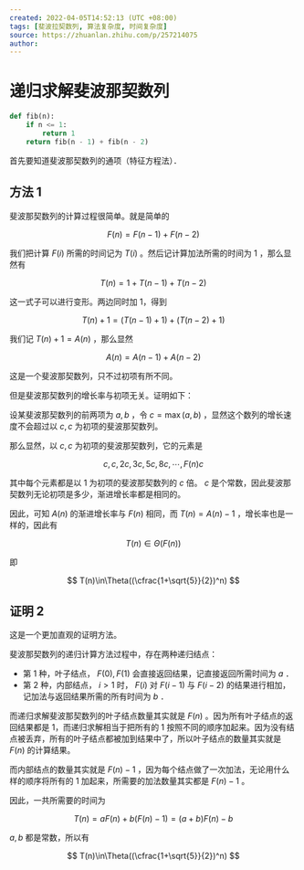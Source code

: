 ```yaml
---
created: 2022-04-05T14:52:13 (UTC +08:00)
tags: [斐波拉契数列, 算法复杂度, 时间复杂度]
source: https://zhuanlan.zhihu.com/p/257214075
author:
---
```


# 递归求解斐波那契数列

```python
def fib(n):
    if n <= 1:
        return 1
    return fib(n - 1) + fib(n - 2)
```

首先要知道斐波那契数列的通项（特征方程法）．

## 方法 1

斐波那契数列的计算过程很简单。就是简单的

$$
F(n)=F(n-1)+F(n-2)
$$

我们把计算 $F(i)$ 所需的时间记为 $T(i)$ 。然后记计算加法所需的时间为 $1$ ，那么显然有

$$
T(n)=1+T(n-1)+T(n-2)
$$

这一式子可以进行变形。两边同时加 1，得到

$$
T(n)+1=(T(n-1)+1)+(T(n-2)+1)
$$

我们记 $T(n)+1=A(n)$ ，那么显然

$$
A(n)=A(n-1)+A(n-2)
$$

这是一个斐波那契数列，只不过初项有所不同。

但是斐波那契数列的增长率与初项无关。证明如下：

设某斐波那契数列的前两项为 $a,b$ ，令 $c=\max(a, b)$ ，显然这个数列的增长速度不会超过以 $c,c$ 为初项的斐波那契数列。

那么显然，以 $c,c$ 为初项的斐波那契数列，它的元素是

$$
c,c,2c,3c,5c,8c, \cdots , F(n)c
$$

其中每个元素都是以 $1$ 为初项的斐波那契数列的 $c$ 倍。 $c$ 是个常数，因此斐波那契数列无论初项是多少，渐进增长率都是相同的。

因此，可知 $A(n)$ 的渐进增长率与 $F(n)$ 相同，而 $T(n)=A(n)-1$ ，增长率也是一样的，因此有

$$
T(n) \in \Theta(F(n))
$$

即

$$
T(n)\in\Theta((\cfrac{1+\sqrt{5}}{2})^n)
$$

## 证明 2

这是一个更加直观的证明方法。

斐波那契数列的递归计算方法过程中，存在两种递归结点：

- 第 1 种，叶子结点， $F(0), F(1)$ 会直接返回结果，记直接返回所需时间为 $a$ ．
- 第 2 种，内部结点， $i>1$ 时， $F(i)$ 对 $F(i-1)$ 与 $F(i-2)$ 的结果进行相加，记加法与返回结果所需的所有时间为 $b$ ．

而递归求解斐波那契数列的叶子结点数量其实就是 $F(n)$ 。因为所有叶子结点的返回结果都是 1，而递归求解相当于把所有的 1 按照不同的顺序加起来。因为没有结点被丢弃，所有的叶子结点都被加到结果中了，所以叶子结点的数量其实就是 $F(n)$ 的计算结果。

而内部结点的数量其实就是 $F(n)-1$ ，因为每个结点做了一次加法，无论用什么样的顺序将所有的 1 加起来，所需要的加法数量其实都是 $F(n)-1$ 。

因此，一共所需要的时间为

$$
T(n)=aF(n)+b(F(n)-1)=(a+b)F(n)-b
$$

$a, b$ 都是常数，所以有

$$
T(n)\in\Theta((\cfrac{1+\sqrt{5}}{2})^n)
$$
